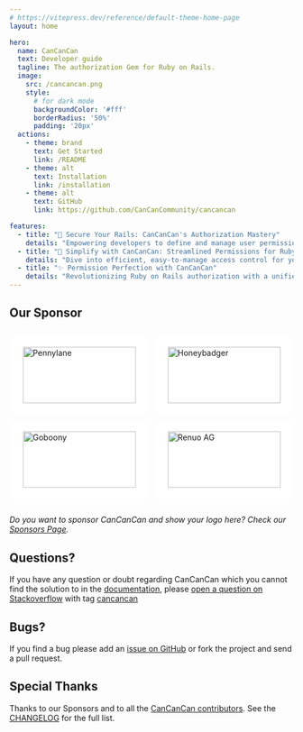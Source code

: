 ```yaml
---
# https://vitepress.dev/reference/default-theme-home-page
layout: home

hero:
  name: CanCanCan
  text: Developer guide
  tagline: The authorization Gem for Ruby on Rails.
  image: 
    src: /cancancan.png
    style:
      # for dark mode
      backgroundColor: '#fff'
      borderRadius: '50%'
      padding: '20px'
  actions:
    - theme: brand
      text: Get Started
      link: /README
    - theme: alt
      text: Installation
      link: /installation
    - theme: alt
      text: GitHub
      link: https://github.com/CanCanCommunity/cancancan

features:
  - title: "🔐 Secure Your Rails: CanCanCan's Authorization Mastery"
    details: "Empowering developers to define and manage user permissions seamlessly."
  - title: "🚀 Simplify with CanCanCan: Streamlined Permissions for Ruby"
    details: "Dive into efficient, easy-to-manage access control for your Ruby applications."
  - title: "✨ Permission Perfection with CanCanCan"
    details: "Revolutionizing Ruby on Rails authorization with a unified, easy-to-use system."
---
```


## Our Sponsor

<div class="sponsors">
  <a href="https://www.pennylane.com/" target="_blank">
    <img src="/pennylane.svg" alt="Pennylane"/>
  </a>
  <a href="https://www.honeybadger.io/" target="_blank">
    <img src="/honeybadger.svg" alt="Honeybadger"/>
  </a>
  <a href="https://jobs.goboony.com/o/full-stack-ruby-on-rails-engineer" target="_blank">
    <img src="/goboony.png" alt="Goboony"/>
  </a>
  <a href="https://www.renuo.ch" target="_blank">
    <img src="/renuo.png" alt="Renuo AG"/>
  </a>
</div>

_Do you want to sponsor CanCanCan and show your logo here? Check our [Sponsors Page](https://github.com/sponsors/coorasse)._

## Questions?

If you have any question or doubt regarding CanCanCan which you cannot find the solution to in the
[documentation](./docs/README.md), please
[open a question on Stackoverflow](http://stackoverflow.com/questions/ask?tags=cancancan) with tag
[cancancan](http://stackoverflow.com/questions/tagged/cancancan)

## Bugs?

If you find a bug please add an [issue on GitHub](https://github.com/CanCanCommunity/cancancan/issues) or fork the project and send a pull request.

## Special Thanks

Thanks to our Sponsors and to all the [CanCanCan contributors](https://github.com/CanCanCommunity/cancancan/contributors).
See the [CHANGELOG](https://github.com/CanCanCommunity/cancancan/blob/main/CHANGELOG.md) for the full list.


<style scoped>
.sponsors {
  display: flex;
  justify-content: space-around;
  align-items: center;
  flex-wrap: wrap;
  margin: 2em 0;
  gap: 10px;
}

img {
  height: 100px;
  width: 200px;
  padding: 20px;
  background: white;
  border-radius: 10px;
  object-fit: contain;
  display: block;
  margin: auto;
}
</style>
